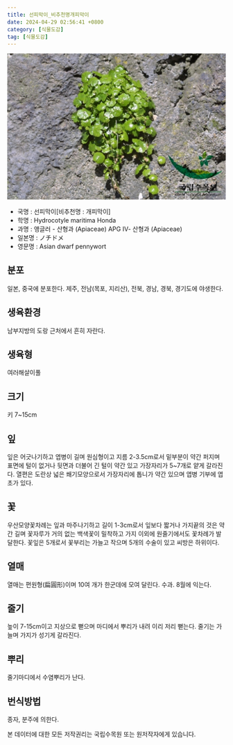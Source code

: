 ```yaml
---
title: 선피막이_비추천명개피막이
date: 2024-04-29 02:56:41 +0800
category: [식물도감]
tag: [식물도감]
---
```




![선피막이[비추천명 : 개피막이]](/assets/img/fileUpload/plants/basic/Umbelliferae/Hydrocotyle/8210/1_th2.JPG)
- 국명 : 선피막이[비추천명 : 개피막이]
- 학명 : Hydrocotyle maritima Honda
- 과명 : 앵글러 - 산형과 (Apiaceae) APG Ⅳ- 산형과 (Apiaceae)
- 일본명 : ノチドメ
- 영문명 : Asian dwarf pennywort


## 분포
일본, 중국에 분포한다. 
제주, 전남(목포, 지리산), 전북, 경남, 경북, 경기도에 야생한다.
## 생육환경
남부지방의 도랑 근처에서 흔히 자란다.
## 생육형
여러해살이풀 
## 크기
키 7~15cm
## 잎
잎은 어긋나기하고 엽병이 길며 원심형이고 지름 2-3.5cm로서 밑부분이 약간 퍼지며 표면에 털이 없거나 뒷면과 더불어 긴 털이 약간 있고 가장자리가 5~7개로 얕게 갈라진다. 열편은 도란상 넓은 쐐기모양으로서 가장자리에 톱니가 약간 있으며 엽병 기부에 엽초가 있다.
## 꽃
우산모양꽃차례는 잎과 마주나기하고 길이 1-3cm로서 잎보다 짧거나 가지끝의 것은 약간 길며 꽃자루가 거의 없는 백색꽃이 밀착하고 가지 이외에 원줄기에서도 꽃차례가 발달한다. 꽃잎은 5개로서 꽃부리는 가늘고 작으며 5개의 수술이 있고 씨방은 하위이다.
## 열매
열매는 편원형(扁圓形)이며 10여 개가 한군데에 모여 달린다. 수과. 8월에 익는다.
## 줄기
높이 7-15cm이고 지상으로 뻗으며 마디에서 뿌리가 내려 이리 저리 뻗는다. 줄기는 가늘며 가지가 성기게 갈라진다.
## 뿌리
줄기마디에서 수염뿌리가 난다.
## 번식방법
종자, 분주에 의한다.






본 데이터에 대한 모든 저작권리는 국립수목원 또는 원저작자에게 있습니다.
